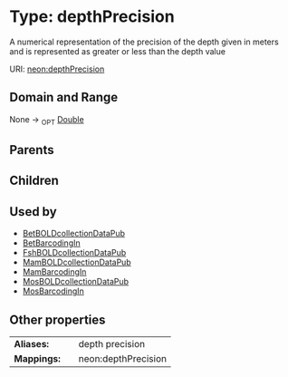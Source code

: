 
# Type: depthPrecision


A numerical representation of the precision of the depth given in meters and is represented as greater or less than the depth value

URI: [neon:depthPrecision](https://data.neonscience.org/depthPrecision)


## Domain and Range

None ->  <sub>OPT</sub> [Double](types/Double.md)

## Parents


## Children


## Used by

 * [BetBOLDcollectionDataPub](BetBOLDcollectionDataPub.md)
 * [BetBarcodingIn](BetBarcodingIn.md)
 * [FshBOLDcollectionDataPub](FshBOLDcollectionDataPub.md)
 * [MamBOLDcollectionDataPub](MamBOLDcollectionDataPub.md)
 * [MamBarcodingIn](MamBarcodingIn.md)
 * [MosBOLDcollectionDataPub](MosBOLDcollectionDataPub.md)
 * [MosBarcodingIn](MosBarcodingIn.md)

## Other properties

|  |  |  |
| --- | --- | --- |
| **Aliases:** | | depth precision |
| **Mappings:** | | neon:depthPrecision |


